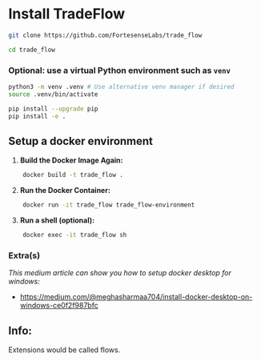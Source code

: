 # Install TradeFlow

```bash
git clone https://github.com/FortesenseLabs/trade_flow

cd trade_flow
```

### Optional: use a virtual Python environment such as `venv`

```bash
python3 -m venv .venv # Use alternative venv manager if desired
source .venv/bin/activate
```

```bash
pip install --upgrade pip
pip install -e .
```

## Setup a docker environment

1. **Build the Docker Image Again:**

```sh
    docker build -t trade_flow .
```

2. **Run the Docker Container:**

```sh
    docker run -it trade_flow trade_flow-environment
```

3. **Run a shell (optional):**

```sh
    docker exec -it trade_flow sh
```

### Extra(s)

_This medium article can show you how to setup docker desktop for windows:_

- https://medium.com/@meghasharmaa704/install-docker-desktop-on-windows-ce0f2f987bfc

## Info:

Extensions would be called flows.
